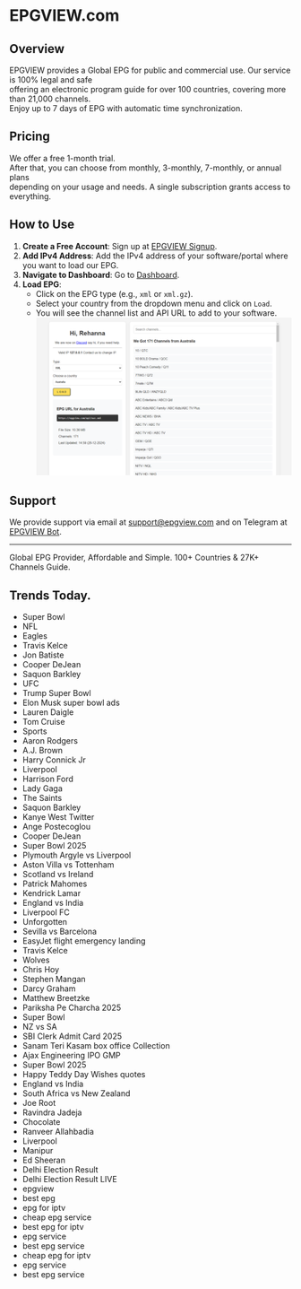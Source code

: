 # EPGVIEW.com



## Overview
EPGVIEW provides a Global EPG for public and commercial use. Our service is 100% legal and safe\
offering an electronic program guide for over 100 countries, covering more than 21,000 channels.\
Enjoy up to 7 days of EPG with automatic time synchronization.

## Pricing
We offer a free 1-month trial. \
After that, you can choose from monthly, 3-monthly, 7-monthly, or annual plans \
depending on your usage and needs. A single subscription grants access to everything.

## How to Use
1. **Create a Free Account**: Sign up at [EPGVIEW Signup](https://epgview.com/signup.php).
2. **Add IPv4 Address**: Add the IPv4 address of your software/portal where you want to load our EPG.
3. **Navigate to Dashboard**: Go to [Dashboard](https://epgview.com/dashboard.php).
4. **Load EPG**:
   - Click on the EPG type (e.g., `xml` or `xml.gz`).
   - Select your country from the dropdown menu and click on `Load`.
   - You will see the channel list and API URL to add to your software.
![EPGVIEW](img/dashboard.png)
## Support
We provide support via email at [support@epgview.com](mailto:support@epgview.com) and on Telegram at [EPGVIEW Bot](https://t.me/epgview_bot).

---

Global EPG Provider, Affordable and Simple. 100+ Countries & 27K+ Channels Guide.

## Trends Today.

- Super Bowl
- NFL
- Eagles
- Travis Kelce
- Jon Batiste
- Cooper DeJean
- Saquon Barkley
- UFC
- Trump Super Bowl
- Elon Musk super bowl ads
- Lauren Daigle
- Tom Cruise
- Sports
- Aaron Rodgers
- A.J. Brown
- Harry Connick Jr
- Liverpool
- Harrison Ford
- Lady Gaga
- The Saints
- Saquon Barkley
- Kanye West Twitter
- Ange Postecoglou
- Cooper DeJean
- Super Bowl 2025
- Plymouth Argyle vs Liverpool
- Aston Villa vs Tottenham
- Scotland vs Ireland
- Patrick Mahomes
- Kendrick Lamar
- England vs India
- Liverpool FC
- Unforgotten
- Sevilla vs Barcelona
- EasyJet flight emergency landing
- Travis Kelce
- Wolves
- Chris Hoy
- Stephen Mangan
- Darcy Graham
- Matthew Breetzke
- Pariksha Pe Charcha 2025
- Super Bowl
- NZ vs SA
- SBI Clerk Admit Card 2025
- Sanam Teri Kasam box office Collection
- Ajax Engineering IPO GMP
- Super Bowl 2025
- Happy Teddy Day Wishes quotes
- England vs India
- South Africa vs New Zealand
- Joe Root
- Ravindra Jadeja
- Chocolate
- Ranveer Allahbadia
- Liverpool
- Manipur
- Ed Sheeran
- Delhi Election Result
- Delhi Election Result LIVE
- epgview
- best epg
- epg for iptv
- cheap epg service
- best epg for iptv
- epg service
- best epg service
- cheap epg for iptv
- epg service
- best epg service
